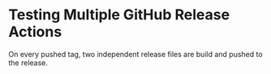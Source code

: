 # Testing Multiple GitHub Release Actions

On every pushed tag, two independent release files are build and pushed to the release.

